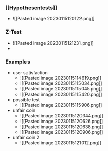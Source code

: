 ### [[Hypothesentests]]
+ ![[Pasted image 20230115120122.png]]

### Z-Test
+ ![[Pasted image 20230115121231.png]]
+  

### Examples 
+ user satisfaction 
	+ ![[Pasted image 20230115114619.png]]
	+ ![[Pasted image 20230115115034.png]]
	+ ![[Pasted image 20230115115045.png]]
	+ ![[Pasted image 20230115115420.png]]
+ possible test
	+ ![[Pasted image 20230115115906.png]]
+ unfair coin
	+ ![[Pasted image 20230115120344.png]]
	+ ![[Pasted image 20230115120626.png]]
	+ ![[Pasted image 20230115120638.png]]
	+ ![[Pasted image 20230115120906.png]]
+ unfair coin 2
	+ ![[Pasted image 20230115121012.png]]



